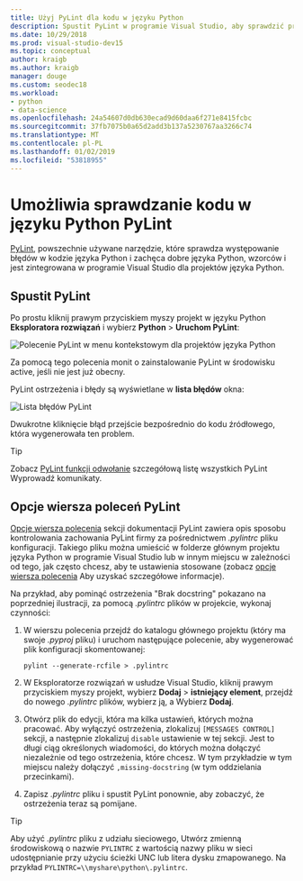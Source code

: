 ```yaml
---
title: Użyj PyLint dla kodu w języku Python
description: Spustit PyLint w programie Visual Studio, aby sprawdzić problemy w kodzie języka Python, w tym opcje wiersza polecenia służące do dostosowywania Zaznaczanie błędów.
ms.date: 10/29/2018
ms.prod: visual-studio-dev15
ms.topic: conceptual
author: kraigb
ms.author: kraigb
manager: douge
ms.custom: seodec18
ms.workload:
- python
- data-science
ms.openlocfilehash: 24a54607d0db630ecad9d60daa6f271e8415fcbc
ms.sourcegitcommit: 37fb7075b0a65d2add3b137a5230767aa3266c74
ms.translationtype: MT
ms.contentlocale: pl-PL
ms.lasthandoff: 01/02/2019
ms.locfileid: "53818955"
---
```

# <a name="use-pylint-to-check-python-code"></a>Umożliwia sprawdzanie kodu w języku Python PyLint

[PyLint](https://www.pylint.org/), powszechnie używane narzędzie, które sprawdza występowanie błędów w kodzie języka Python i zachęca dobre języka Python, wzorców i jest zintegrowana w programie Visual Studio dla projektów języka Python.

## <a name="run-pylint"></a>Spustit PyLint

Po prostu kliknij prawym przyciskiem myszy projekt w języku Python **Eksploratora rozwiązań** i wybierz **Python** > **Uruchom PyLint**:

![Polecenie PyLint w menu kontekstowym dla projektów języka Python](media/code-pylint-command.png)

Za pomocą tego polecenia monit o zainstalowanie PyLint w środowisku active, jeśli nie jest już obecny.

PyLint ostrzeżenia i błędy są wyświetlane w **lista błędów** okna:

![Lista błędów PyLint](media/code-pylint-error-list.png)

Dwukrotne kliknięcie błąd przejście bezpośrednio do kodu źródłowego, która wygenerowała ten problem.

> [!Tip]
> Zobacz [PyLint funkcji odwołanie](https://pylint.readthedocs.io/en/latest/technical_reference/features.html) szczegółową listę wszystkich PyLint Wyprowadź komunikaty.

## <a name="set-pylint-command-line-options"></a>Opcje wiersza poleceń PyLint

[Opcje wiersza polecenia](https://pylint.readthedocs.io/en/latest/user_guide/run.html#command-line-options) sekcji dokumentacji PyLint zawiera opis sposobu kontrolowania zachowania PyLint firmy za pośrednictwem *.pylintrc* pliku konfiguracji. Takiego pliku można umieścić w folderze głównym projektu języka Python w programie Visual Studio lub w innym miejscu w zależności od tego, jak często chcesz, aby te ustawienia stosowane (zobacz [opcje wiersza polecenia](https://pylint.readthedocs.io/en/latest/user_guide/run.html#command-line-options) Aby uzyskać szczegółowe informacje).

Na przykład, aby pominąć ostrzeżenia "Brak docstring" pokazano na poprzedniej ilustracji, za pomocą *.pylintrc* plików w projekcie, wykonaj czynności:

1. W wierszu polecenia przejdź do katalogu głównego projektu (który ma swoje *.pyproj* pliku) i uruchom następujące polecenie, aby wygenerować plik konfiguracji skomentowanej:

   ```command
   pylint --generate-rcfile > .pylintrc
   ```

1. W Eksploratorze rozwiązań w usłudze Visual Studio, kliknij prawym przyciskiem myszy projekt, wybierz **Dodaj** > **istniejący element**, przejdź do nowego *.pylintrc* plików, wybierz ją, a Wybierz **Dodaj**.

1. Otwórz plik do edycji, która ma kilka ustawień, których można pracować. Aby wyłączyć ostrzeżenia, zlokalizuj `[MESSAGES CONTROL]` sekcji, a następnie zlokalizuj `disable` ustawienie w tej sekcji. Jest to długi ciąg określonych wiadomości, do których można dołączyć niezależnie od tego ostrzeżenia, które chcesz. W tym przykładzie w tym miejscu należy dołączyć `,missing-docstring` (w tym oddzielania przecinkami).

1. Zapisz *.pylintrc* pliku i spustit PyLint ponownie, aby zobaczyć, że ostrzeżenia teraz są pomijane.

> [!Tip]
> Aby użyć *.pylintrc* pliku z udziału sieciowego, Utwórz zmienną środowiskową o nazwie `PYLINTRC` z wartością nazwy pliku w sieci udostępnianie przy użyciu ścieżki UNC lub litera dysku zmapowanego. Na przykład `PYLINTRC=\\myshare\python\.pylintrc`.
